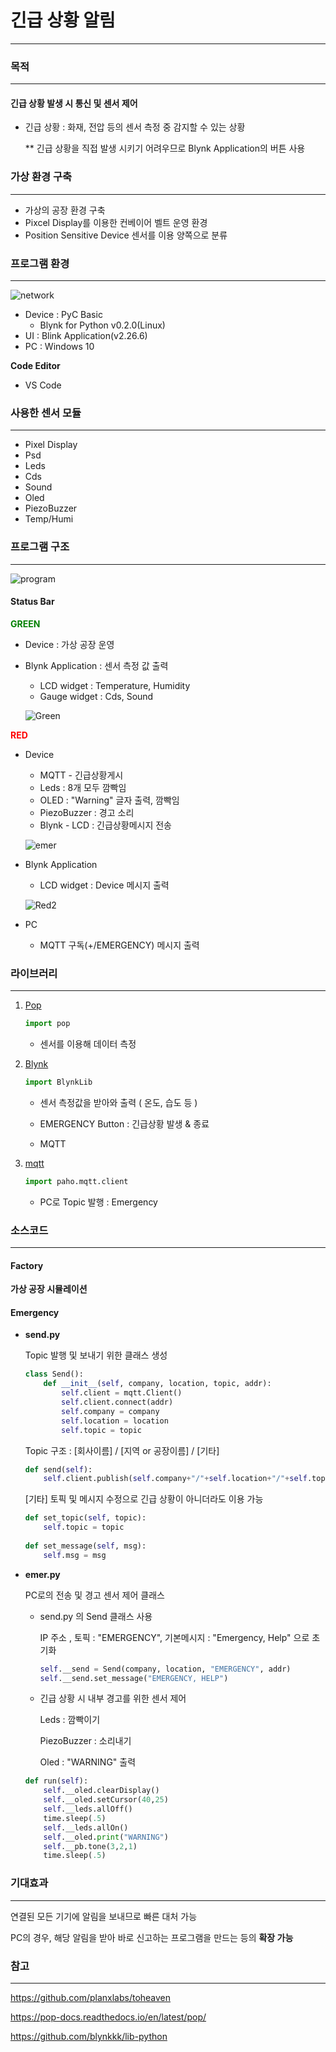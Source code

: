# 긴급 상황 알림

-------



### 목적

---

#### 긴급 상황 발생 시 통신 및 센서 제어

- 긴급 상황 : 화재, 전압 등의 센서 측정 중 감지할 수 있는 상황

  ** 긴급 상황을 직접 발생 시키기 어려우므로 Blynk Application의 버튼 사용





### 가상 환경 구축

---

- 가상의 공장 환경 구축
- Pixcel Display를 이용한 컨베이어 벨트 운영 환경
- Position Sensitive Device 센서를 이용 양쪽으로 분류





### 프로그램 환경

---

![network](https://user-images.githubusercontent.com/81665465/116642954-ec5d3d00-a9aa-11eb-9d42-805feb56234a.png)

- Device : PyC Basic
  - Blynk for Python v0.2.0(Linux)
- UI : Blink Application(v2.26.6)
- PC : Windows 10 



**Code Editor**

- VS Code





### 사용한 센서 모듈

---

- Pixel Display
- Psd
- Leds
- Cds
- Sound
- Oled
- PiezoBuzzer
- Temp/Humi



### 프로그램 구조

---

![program](https://user-images.githubusercontent.com/81665465/116642968-f41ce180-a9aa-11eb-81e7-74570467e6c0.png)

#### Status Bar

**<span style="color:green">GREEN</span>**

- Device : 가상 공장 운영

- Blynk Application : 센서 측정 값 출력

  - LCD widget : Temperature, Humidity
  - Gauge widget : Cds, Sound

  ![Green](https://user-images.githubusercontent.com/81665465/116642941-e4050200-a9aa-11eb-90c6-65eff32f4889.jpeg)

  

**<span style="color:red">RED</span>**

- Device

  - MQTT - 긴급상황게시
  - Leds : 8개 모두 깜빡임
  - OLED : "Warning" 글자 출력, 깜빡임
  - PiezoBuzzer :  경고 소리
  - Blynk - LCD : 긴급상황메시지 전송

  ![emer](https://user-images.githubusercontent.com/81665465/116642917-da7b9a00-a9aa-11eb-99cd-77b1176b0889.jpeg)

- Blynk Application 

  - LCD widget : Device 메시지 출력

  ![Red2](https://user-images.githubusercontent.com/81665465/116642981-fa12c280-a9aa-11eb-967b-ecf81907abbb.jpeg)

- PC

  - MQTT 구독(+/EMERGENCY) 메시지 출력

    



### 라이브러리

---

1. [Pop](https://pop-docs.readthedocs.io/en/latest/pop/)

   ``` python
   import pop
   ```

   - 센서를 이용해 데이터 측정

2. [Blynk](https://github.com/blynkkk/lib-python)

   ```python
   import BlynkLib
   ```

   - 센서 측정값을 받아와 출력 ( 온도, 습도 등 )
   - EMERGENCY Button  : 긴급상황 발생 & 종료

   - MQTT

3. [mqtt](https://github.com/eclipse/paho.mqtt.python)

   ```python
   import paho.mqtt.client
   ```

   - PC로 Topic 발행 : Emergency





### 소스코드

---

#### Factory

**가상 공장 시뮬레이션**







#### Emergency

- **send.py**

  Topic 발행 및 보내기 위한 클래스 생성

  ```python
  class Send():
      def __init__(self, company, location, topic, addr):
          self.client = mqtt.Client()
          self.client.connect(addr)
          self.company = company
          self.location = location
          self.topic = topic
  ```
  
  Topic 구조 : [회사이름] / [지역 or 공장이름] / [기타]
  
  ```python
  def send(self):
      self.client.publish(self.company+"/"+self.location+"/"+self.topic, self.msg)
  ```
  
  [기타] 토픽 및 메시지 수정으로 긴급 상황이 아니더라도 이용 가능
  
  ```python
  def set_topic(self, topic):
      self.topic = topic
      
  def set_message(self, msg):
      self.msg = msg
  ```
  
  

* **emer.py**

  PC로의 전송 및 경고 센서 제어 클래스

  * send.py 의 Send 클래스 사용

    IP 주소 , 토픽 : "EMERGENCY", 기본메시지 : "Emergency, Help" 으로 초기화

    ```python
    self.__send = Send(company, location, "EMERGENCY", addr)
    self.__send.set_message("EMERGENCY, HELP")
    ```

    

  * 긴급 상황 시 내부 경고를 위한 센서 제어

    Leds : 깜빡이기

    PiezoBuzzer : 소리내기

    Oled : "WARNING" 출력


  ``` python
  def run(self):
      self.__oled.clearDisplay()
      self.__oled.setCursor(40,25)
      self.__leds.allOff()
      time.sleep(.5)
      self.__leds.allOn()
      self.__oled.print("WARNING")
      self.__pb.tone(3,2,1)
      time.sleep(.5)
  ```












### 기대효과

---


연결된 모든 기기에 알림을 보내므로 빠른 대처 가능

PC의 경우, 해당 알림을 받아 바로 신고하는 프로그램을 만드는 등의 **확장 가능**







### 참고

---

https://github.com/planxlabs/toheaven

https://pop-docs.readthedocs.io/en/latest/pop/

https://github.com/blynkkk/lib-python
